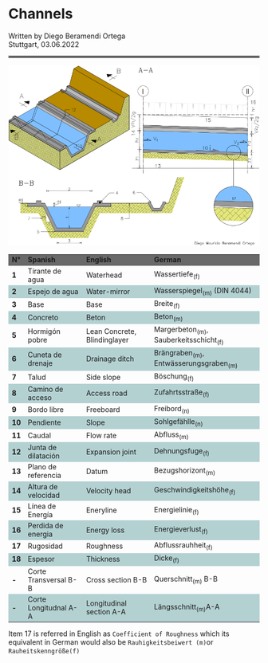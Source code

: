 # Channels

Written by Diego Beramendi Ortega <br>
Stuttgart, 03.06.2022

<hr style="border:2px solid gray">

![](Pictures/1_C_Trapezoidal_cchannel.png)




<table>
    <tr style="background-color: dimgrey">
        <td><b>N°</b></td>
        <td><b>Spanish</b></td>
        <td><b>English</b></td>
        <td><b>German</b> </td>
    </tr>
    <tr>
        <td><b>1</b></td>
        <td>Tirante de agua</td>
        <td>Waterhead</td>
        <td>Wassertiefe<sub>(f)</sub></td>
    </tr>
    <tr style="background-color: rgba(95,158,160,0.46)">
        <td><b>2</b></td>
        <td>Espejo de agua</td>
        <td>Water-mirror</td>
        <td>Wasserspiegel<sub>(m)</sub> (DIN 4044)</td>
    </tr>
    <tr>
        <td><b>3</b></td>
        <td>Base </td>
        <td>Base </td>
        <td>Breite<sub>(f)</sub></td>
    </tr>
    <tr style="background-color: rgba(95,158,160,0.46)">
        <td><b>4</b></td>
        <td>Concreto </td>
        <td>Beton</td>
        <td>Beton<sub>(m)</sub></td>
    </tr>
    <tr>
        <td><b>5</b></td>
        <td>Hormigón pobre</td>
        <td>Lean Concrete, Blindinglayer</td>
        <td>Margerbeton<sub>(m)</sub>, Sauberkeitsschicht<sub>(f)</sub></td>
    </tr>
    <tr style="background-color: rgba(95,158,160,0.46)">
        <td><b>6</b></td>
        <td>Cuneta de drenaje</td>
        <td>Drainage ditch </td>
        <td>Brängraben<sub>(m)</sub>, Entwässerungsgraben<sub>(m)</sub></td>
    </tr>
    <tr>
        <td><b>7</b></td>
        <td>Talud</td>
        <td>Side slope</td>
        <td>Böschung<sub>(f)</sub></td>
    </tr>
    <tr style="background-color: rgba(95,158,160,0.46)">
        <td><b>8</b></td>
        <td>Camino de acceso</td>
        <td>Access road</td>
        <td>Zufahrtsstraße<sub>(f)</sub></td>
    </tr>
    <tr>
        <td><b>9</b></td>
        <td>Bordo libre</td>
        <td>Freeboard</td>
        <td>Freibord<sub>(n)</sub></td>
    </tr>
    <tr style="background-color: rgba(95,158,160,0.46)">
        <td><b>10</b></td>
        <td>Pendiente</td>
        <td>Slope</td>
        <td>Sohlgefählle<sub>(n)</sub></td>
    </tr>
    <tr>
        <td><b>11</b></td>
        <td>Caudal</td>
        <td>Flow rate</td>
        <td>Abfluss<sub>(m)</sub></td>
    </tr>
    <tr style="background-color: rgba(95,158,160,0.46)">
        <td><b>12</b></td>
        <td>Junta de dilatación</td>
        <td>Expansion joint</td>
        <td>Dehnungsfuge<sub>(f)</sub></td>
    </tr>
    <tr>
        <td><b>13</b></td>
        <td>Plano de referencia</td>
        <td>Datum </td>
        <td>Bezugshorizont<sub>(m)</sub></td>
    </tr>
    <tr style="background-color: rgba(95,158,160,0.46)">
        <td><b>14</b></td>
        <td>Altura de velocidad</td>
        <td>Velocity head</td>
        <td>Geschwindigkeitshöhe<sub>(f)</sub></td>
    </tr>
    <tr>
        <td><b>15</b></td>
        <td>Línea de Energía</td>
        <td>Eneryline</td>
        <td>Energielinie<sub>(f)</sub></td>
    </tr>
    <tr style="background-color: rgba(95,158,160,0.46)">
        <td><b>16</b></td>
        <td>Perdida de energia</td>
        <td>Energy loss</td>
        <td>Energieverlust<sub>(f)</sub></td>
    </tr>
    <tr>
        <td><b>17</b></td>
        <td>Rugosidad</td>
        <td>Roughness</td>
        <td>Abflussrauhheit<sub>(f)</sub></td>
    </tr>
    <tr style="background-color: rgba(95,158,160,0.46)">
        <td><b>18</b></td>
        <td>Espesor</td>
        <td>Thickness</td>
        <td>Dicke<sub>(f)</sub></td>
    </tr>
    <tr>
        <td><b>-</b></td>
        <td>Corte Transversal  B-B</td>
        <td>Cross section B-B</td>
        <td>Querschnitt<sub>(m)</sub> B-B</td>
    </tr>
    <tr style="background-color: rgba(95,158,160,0.46)">
        <td><b>-</b></td>
        <td>Corte Longitudnal A-A</td>
        <td>Longitudinal section A-A</td>
        <td>Längsschnitt<sub>(m)</sub>A-A</td>
    </tr>
</table>



Item 17 is referred in English as `Coefficient of Roughness` which its equivalent in German would also be
`Rauhigkeitsbeiwert (m)`or `Rauheitskenngröße(f)`








